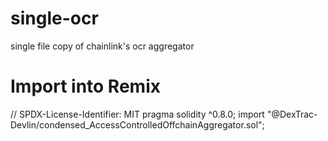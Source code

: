 # single-ocr
single file copy of chainlink's ocr aggregator

# Import into Remix
// SPDX-License-Identifier: MIT
pragma solidity ^0.8.0;
import "@DexTrac-Devlin/condensed_AccessControlledOffchainAggregator.sol";
